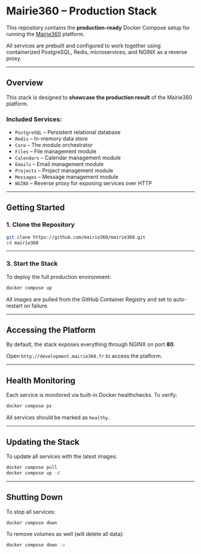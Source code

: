 # Mairie360 – Production Stack

This repository contains the **production-ready** Docker Compose setup for running the [Mairie360](https://github.com/mairie360) platform.

All services are prebuilt and configured to work together using containerized PostgreSQL, Redis, microservices, and NGINX as a reverse proxy.

---

## Overview

This stack is designed to **showcase the production result** of the Mairie360 platform.

### Included Services:

- `PostgreSQL` – Persistent relational database
- `Redis` – In-memory data store
- `Core` – The module orchestrator
- `Files` – File management module
- `Calendars` – Calendar management module
- `Emails` – Email management module
- `Projects` – Project management module
- `Messages` – Message management module
- `NGINX` – Reverse proxy for exposing services over HTTP

---

## Getting Started

### 1. Clone the Repository

```bash
git clone https://github.com/mairie360/mairie360.git
cd mairie360
```
---

### 3. Start the Stack

To deploy the full production environment:

```bash
docker compose up
```

All images are pulled from the GitHub Container Registry and set to auto-restart on failure.

---

## Accessing the Platform

By default, the stack exposes everything through NGINX on port **80**.

Open `http://development.mairie360.fr` to access the platform.

---

## Health Monitoring

Each service is monitored via built-in Docker healthchecks. To verify:

```bash
docker compose ps
```

All services should be marked as `healthy`.

---

## Updating the Stack

To update all services with the latest images:

```bash
docker compose pull
docker compose up -d
```

---

## Shutting Down

To stop all services:

```bash
docker compose down
```

To remove volumes as well (will delete all data):

```bash
docker compose down -v
```

